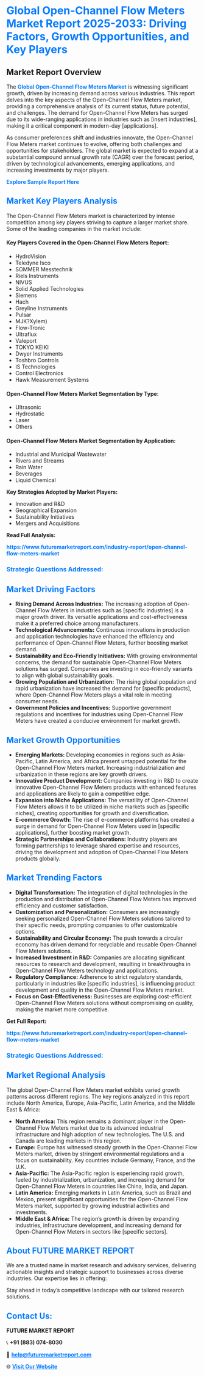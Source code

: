 <h1 style="color: #007BFF;">Global Open-Channel Flow Meters Market Report 2025-2033: Driving Factors, Growth Opportunities, and Key Players</h1>

<section id="overview">
<h2>Market Report Overview</h2>
<p>The <a href="https://www.futuremarketreport.com/industry-report/open-channel-flow-meters-market" style="color: #007BFF; text-decoration: none;"><strong>Global Open-Channel Flow Meters Market</strong></a> is witnessing significant growth, driven by increasing demand across various industries. This report delves into the key aspects of the Open-Channel Flow Meters market, providing a comprehensive analysis of its current status, future potential, and challenges. The demand for Open-Channel Flow Meters has surged due to its wide-ranging applications in industries such as [insert industries], making it a critical component in modern-day [applications].</p>
<p>As consumer preferences shift and industries innovate, the Open-Channel Flow Meters market continues to evolve, offering both challenges and opportunities for stakeholders. The global market is expected to expand at a substantial compound annual growth rate (CAGR) over the forecast period, driven by technological advancements, emerging applications, and increasing investments by major players.</p>
</section>

<section id="overview">
<p><a href="https://www.futuremarketreport.com/request-sample/reportId=83252" style="color: #007BFF; text-decoration: none;"><strong>Explore Sample Report Here</strong></a></p>
</section>

<section id="key-players">
<h2 style="color: #007BFF;">Market Key Players Analysis</h2>
<p>The Open-Channel Flow Meters market is characterized by intense competition among key players striving to capture a larger market share. Some of the leading companies in the market include:</p>
<h4>Key Players Covered in the Open-Channel Flow Meters Report:</h4>
<ul><li>HydroVision</li><li>Teledyne Isco</li><li>SOMMER Messtechnik</li><li>Riels Instruments</li><li>NIVUS</li><li>Solid Applied Technologies</li><li>Siemens</li><li>Hach</li><li>Greyline Instruments</li><li>Pulsar</li><li>MJK?Xylem)</li><li>Flow-Tronic</li><li>Ultraflux</li><li>Valeport</li><li>TOKYO KEIKI</li><li>Dwyer Instruments</li><li>Toshbro Controls</li><li>IS Technologies</li><li>Control Electronics</li><li>Hawk Measurement Systems</li></ul>
<h4>Open-Channel Flow Meters Market Segmentation by Type:</h4>
<ul><li>Ultrasonic</li><li>Hydrostatic</li><li>Laser</li><li>Others</li></ul>

<h4>Open-Channel Flow Meters Market Segmentation by Application:</h4>
<ul><li>Industrial and Municipal Wastewater</li><li>Rivers and Streams</li><li>Rain Water</li><li>Beverages</li><li>Liquid Chemical</li></ul>
<p><strong>Key Strategies Adopted by Market Players:</strong></p>
<ul>
<li>Innovation and R&D</li>
<li>Geographical Expansion</li>
<li>Sustainability Initiatives</li>
<li>Mergers and Acquisitions</li>
</ul>
</section>

<section>
<p><strong>Read Full Analysis: </strong></p><a href="https://www.futuremarketreport.com/industry-report/open-channel-flow-meters-market" style="color: #007BFF; text-decoration: none;"><strong>https://www.futuremarketreport.com/industry-report/open-channel-flow-meters-market</strong></a>
<h3 style="color: #007BFF;">Strategic Questions Addressed:</h3>
</section>

<section id="driving-factors">
<h2 style="color: #007BFF;">Market Driving Factors</h2>
<ul>
<li><strong>Rising Demand Across Industries:</strong> The increasing adoption of Open-Channel Flow Meters in industries such as [specific industries] is a major growth driver. Its versatile applications and cost-effectiveness make it a preferred choice among manufacturers.</li>
<li><strong>Technological Advancements:</strong> Continuous innovations in production and application technologies have enhanced the efficiency and performance of Open-Channel Flow Meters, further boosting market demand.</li>
<li><strong>Sustainability and Eco-Friendly Initiatives:</strong> With growing environmental concerns, the demand for sustainable Open-Channel Flow Meters solutions has surged. Companies are investing in eco-friendly variants to align with global sustainability goals.</li>
<li><strong>Growing Population and Urbanization:</strong> The rising global population and rapid urbanization have increased the demand for [specific products], where Open-Channel Flow Meters plays a vital role in meeting consumer needs.</li>
<li><strong>Government Policies and Incentives:</strong> Supportive government regulations and incentives for industries using Open-Channel Flow Meters have created a conducive environment for market growth.</li>
</ul>
</section>

<section id="growth-opportunities">
<h2 style="color: #007BFF;">Market Growth Opportunities</h2>
<ul>
<li><strong>Emerging Markets:</strong> Developing economies in regions such as Asia-Pacific, Latin America, and Africa present untapped potential for the Open-Channel Flow Meters market. Increasing industrialization and urbanization in these regions are key growth drivers.</li>
<li><strong>Innovative Product Development:</strong> Companies investing in R&D to create innovative Open-Channel Flow Meters products with enhanced features and applications are likely to gain a competitive edge.</li>
<li><strong>Expansion into Niche Applications:</strong> The versatility of Open-Channel Flow Meters allows it to be utilized in niche markets such as [specific niches], creating opportunities for growth and diversification.</li>
<li><strong>E-commerce Growth:</strong> The rise of e-commerce platforms has created a surge in demand for Open-Channel Flow Meters used in [specific applications], further boosting market growth.</li>
<li><strong>Strategic Partnerships and Collaborations:</strong> Industry players are forming partnerships to leverage shared expertise and resources, driving the development and adoption of Open-Channel Flow Meters products globally.</li>
</ul>
</section>

<section id="trending-factors">
<h2 style="color: #007BFF;">Market Trending Factors</h2>
<ul>
<li><strong>Digital Transformation:</strong> The integration of digital technologies in the production and distribution of Open-Channel Flow Meters has improved efficiency and customer satisfaction.</li>
<li><strong>Customization and Personalization:</strong> Consumers are increasingly seeking personalized Open-Channel Flow Meters solutions tailored to their specific needs, prompting companies to offer customizable options.</li>
<li><strong>Sustainability and Circular Economy:</strong> The push towards a circular economy has driven demand for recyclable and reusable Open-Channel Flow Meters solutions.</li>
<li><strong>Increased Investment in R&D:</strong> Companies are allocating significant resources to research and development, resulting in breakthroughs in Open-Channel Flow Meters technology and applications.</li>
<li><strong>Regulatory Compliance:</strong> Adherence to strict regulatory standards, particularly in industries like [specific industries], is influencing product development and quality in the Open-Channel Flow Meters market.</li>
<li><strong>Focus on Cost-Effectiveness:</strong> Businesses are exploring cost-efficient Open-Channel Flow Meters solutions without compromising on quality, making the market more competitive.</li>
</ul>
</section>

<section>
<p><strong>Get Full Report: </strong></p><a href="https://www.futuremarketreport.com/industry-report/open-channel-flow-meters-market" style="color: #007BFF; text-decoration: none;"><strong>https://www.futuremarketreport.com/industry-report/open-channel-flow-meters-market</strong></a>
<h3 style="color: #007BFF;">Strategic Questions Addressed:</h3>
</section>


<section id="regional-analysis">
<h2 style="color: #007BFF;">Market Regional Analysis</h2>
<p>The global Open-Channel Flow Meters market exhibits varied growth patterns across different regions. The key regions analyzed in this report include North America, Europe, Asia-Pacific, Latin America, and the Middle East & Africa:</p>
<ul>
<li><strong>North America:</strong> This region remains a dominant player in the Open-Channel Flow Meters market due to its advanced industrial infrastructure and high adoption of new technologies. The U.S. and Canada are leading markets in this region.</li>
<li><strong>Europe:</strong> Europe has witnessed steady growth in the Open-Channel Flow Meters market, driven by stringent environmental regulations and a focus on sustainability. Key countries include Germany, France, and the U.K.</li>
<li><strong>Asia-Pacific:</strong> The Asia-Pacific region is experiencing rapid growth, fueled by industrialization, urbanization, and increasing demand for Open-Channel Flow Meters in countries like China, India, and Japan.</li>
<li><strong>Latin America:</strong> Emerging markets in Latin America, such as Brazil and Mexico, present significant opportunities for the Open-Channel Flow Meters market, supported by growing industrial activities and investments.</li>
<li><strong>Middle East & Africa:</strong> The region’s growth is driven by expanding industries, infrastructure development, and increasing demand for Open-Channel Flow Meters in sectors like [specific sectors].</li>
</ul>
</section>

<footer>
<h2 style="color: #007BFF;">About FUTURE MARKET REPORT</h2>
<p>We are a trusted name in market research and advisory services, delivering actionable insights and strategic support to businesses across diverse industries. Our expertise lies in offering:</p>

<p>Stay ahead in today’s competitive landscape with our tailored research solutions.</p>

<h2 style="color: #007BFF;">Contact Us:</h2>
<p><strong>FUTURE MARKET REPORT</strong></p>
<p>📞 <strong>+91 (883) 074-8030</strong></p>
<p>📧 <strong><a href="mailto:help@futuremarketreport.com" style="color: #007BFF;">help@futuremarketreport.com</a></strong></p>
<p>🌐 <strong><a href="https://www.futuremarketreport.com/" style="color: #007BFF;">Visit Our Website</a></strong></p>
</footer>